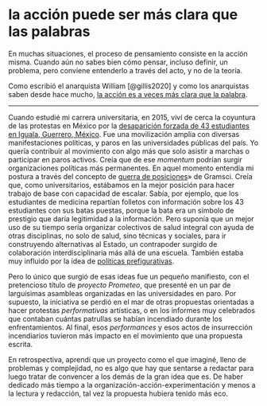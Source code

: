 # la acción puede ser más clara que las palabras

En muchas situaciones, el proceso de pensamiento consiste en la acción misma. Cuando aún no sabes bien cómo pensar, incluso definir, un problema, pero conviene entenderlo a través del acto, y no de la teoría.

Como escribió el anarquista William [@gillis2020] y como los anarquistas saben desde hace mucho, [la acción es a veces más clara que la palabra](https://theanarchistlibrary.org/library/william-gillis-action-is-sometimes-clearer-than-talk).

---

Cuando estudié mi carrera universitaria, en 2015, viví de cerca la coyuntura de las protestas en México por la [desaparición forzada de 43 estudiantes en Iguala, Guerrero, México](https://es.wikipedia.org/wiki/Desaparici%C3%B3n_forzada_de_Iguala_de_2014). Fue una movilización amplia con diversas manifestaciones políticas, y paros en las universidades públicas del país. Yo quería contribuir al movimiento con algo más que solo asistir a marchas o participar en paros activos. Creía que de ese *momentum* podrían surgir organizaciones políticas más permanentes. En aquel momento entendía mi postura a través del concepto de [guerra de posiciones](202506051745.md)» de Gramsci. Creía que, como universitarios, estábamos en la mejor posición para hacer trabajo de base con capacidad de escalar. Sabía, por ejemplo, que los estudiantes de medicina repartían folletos con información sobre los 43 estudiantes con sus batas puestas, porque la bata era un símbolo de prestigio que daría legitimidad a la información. Pero suponía que un mejor uso de su tiempo sería organizar colectivos de salud integral con ayuda de otras disciplinas, no solo de salud, sino técnicas y sociales, para ir construyendo alternativas al Estado, un contrapoder surgido de colaboración interdisciplinaria más allá de una escuela. También estaba muy influido por la idea de [políticas prefigurativas](202506051833.md).

Pero lo único que surgió de esas ideas fue un pequeño manifiesto, con el pretencioso título de *proyecto Prometeo*, que presenté en un par de larguísimas asambleas organizadas en las universidades en paro. Por supuesto, la iniciativa se perdió en el mar de otras propuestas orientadas a hacer protestas *performativas* artísticas, o en los informes muy celebrados que contaban cuántas patrullas se habían incendiado durante los enfrentamientos. Al final, esos *performances* y esos actos de insurrección incendiarios tuvieron más impacto en el movimiento que una propuesta escrita.

En retrospectiva, aprendí que un proyecto como el que imaginé, lleno de problemas y complejidad, no es algo que hay que sentarse a redactar para luego tratar de convencer a los demás de la gran idea que es. De haber dedicado más tiempo a la organización-acción-experimentación y menos a la lectura y redacción, tal vez la propuesta hubiera tenido más eco.

